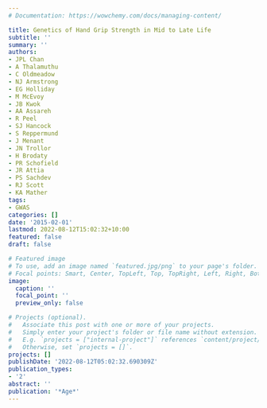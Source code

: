 ```yaml
---
# Documentation: https://wowchemy.com/docs/managing-content/

title: Genetics of Hand Grip Strength in Mid to Late Life
subtitle: ''
summary: ''
authors:
- JPL Chan
- A Thalamuthu
- C Oldmeadow
- NJ Armstrong
- EG Holliday
- M McEvoy
- JB Kwok
- AA Assareh
- R Peel
- SJ Hancock
- S Reppermund
- J Menant
- JN Trollor
- H Brodaty
- PR Schofield
- JR Attia
- PS Sachdev
- RJ Scott
- KA Mather
tags:
- GWAS
categories: []
date: '2015-02-01'
lastmod: 2022-08-12T15:02:32+10:00
featured: false
draft: false

# Featured image
# To use, add an image named `featured.jpg/png` to your page's folder.
# Focal points: Smart, Center, TopLeft, Top, TopRight, Left, Right, BottomLeft, Bottom, BottomRight.
image:
  caption: ''
  focal_point: ''
  preview_only: false

# Projects (optional).
#   Associate this post with one or more of your projects.
#   Simply enter your project's folder or file name without extension.
#   E.g. `projects = ["internal-project"]` references `content/project/deep-learning/index.md`.
#   Otherwise, set `projects = []`.
projects: []
publishDate: '2022-08-12T05:02:32.690309Z'
publication_types:
- '2'
abstract: ''
publication: '*Age*'
---
```

